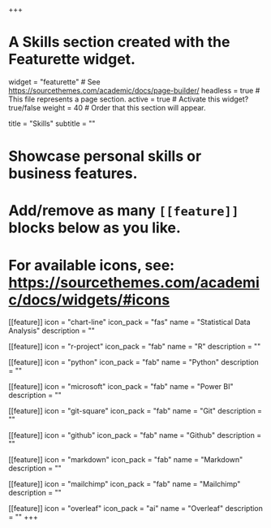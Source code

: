 +++
# A Skills section created with the Featurette widget.
widget = "featurette"  # See https://sourcethemes.com/academic/docs/page-builder/
headless = true  # This file represents a page section.
active = true  # Activate this widget? true/false
weight = 40  # Order that this section will appear.

title = "Skills"
subtitle = ""

# Showcase personal skills or business features.
# 
# Add/remove as many `[[feature]]` blocks below as you like.
# 
# For available icons, see: https://sourcethemes.com/academic/docs/widgets/#icons

[[feature]]
  icon = "chart-line"
  icon_pack = "fas"
  name = "Statistical Data Analysis"
  description = ""  

[[feature]]
  icon = "r-project"
  icon_pack = "fab"
  name = "R"
  description = ""
  
[[feature]]
  icon = "python"
  icon_pack = "fab"
  name = "Python"
  description = ""
  
[[feature]]
  icon = "microsoft"
  icon_pack = "fab"
  name = "Power BI"
  description = "" 

[[feature]]
  icon = "git-square"
  icon_pack = "fab"
  name = "Git"
  description = ""  

[[feature]]
  icon = "github"
  icon_pack = "fab"
  name = "Github"
  description = "" 

[[feature]] 
  icon = "markdown" 
  icon_pack = "fab" 
  name = "Markdown" 
  description = ""

[[feature]]
  icon = "mailchimp"
  icon_pack = "fab"
  name = "Mailchimp"
  description = "" 
  
[[feature]]
  icon = "overleaf"
  icon_pack = "ai"
  name = "Overleaf"
  description = "" 
+++


